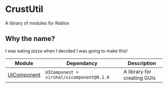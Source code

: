 # CrustUtil
A library of modules for Roblox

## Why the name?
I was eating pizza when I decided I was going to make this!

| Module | Dependancy | Description |
| -- | -- | -- |
| [UIComponent](https://virshal.github.io/CrustUtil/api/UIComponent) | `UIComponent = virshal/uicomponent@0.1.0` | A library for creating GUIs
